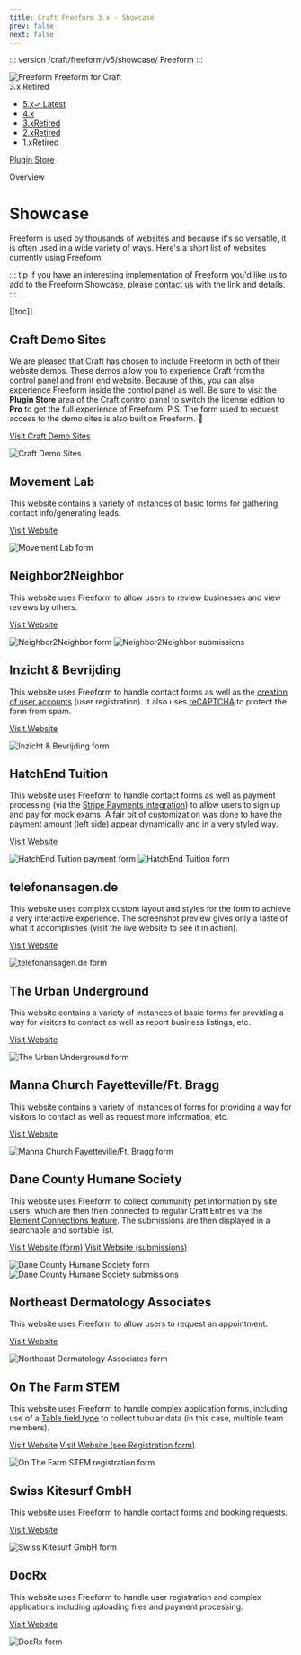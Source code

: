 ```yaml
---
title: Craft Freeform 3.x - Showcase
prev: false
next: false
---
```


<meta property="og:image" content="https://docs.solspace.com/extras/social/craft/freeform/freeform.png" />

::: version /craft/freeform/v5/showcase/
Freeform
:::

<div id="pr-heading">
    <img src="https://docs.solspace.com/extras/icons/products/freeform-icon.png" alt="Freeform" class="pr-image">
    <span class="pr-name">Freeform</span>
    <span class="pr-category">for Craft</span>
    <div class="pr-v-wrapper">
        <div class="pr-v">
            <span class="pr-v-v">3.x</span>
            <span class="pr-v-type pr-retired">Retired</span>
            <span class="pr-v-arrow arrow down"></span>
        </div>
        <ul class="pr-v-list">
            <li><a href="/craft/freeform/v5/">5.x<span class="pr-v-type pr-latest">✓ Latest</span></a></li>
            <li><a href="/craft/freeform/v4/">4.x</a></li>
            <li><a href="/craft/freeform/v3/">3.x<span class="pr-v-type pr-retired">Retired</span></a></li>
            <li><a href="/craft/freeform/v2/">2.x<span class="pr-v-type pr-retired">Retired</span></a></li>
            <li><a href="/craft/freeform/v1/">1.x<span class="pr-v-type pr-retired">Retired</span></a></li>
        </ul>
    </div>
    <div class="pr-buy">
        <a href="https://plugins.craftcms.com/freeform" class="button button-blue"><span class="external-url">Plugin Store</span></a>
    </div>
</div>

<span class="page-section">Overview</span>

# Showcase
Freeform is used by thousands of websites and because it's so versatile, it is often used in a wide variety of ways. Here's a short list of websites currently using Freeform.

::: tip
If you have an interesting implementation of Freeform you'd like us to add to the Freeform Showcase, please [contact us](./support.md#create-a-support-ticket) with the link and details.
:::


[[toc]]



<div class="content-block">

## Craft Demo Sites
We are pleased that Craft has chosen to include Freeform in both of their website demos. These demos allow you to experience Craft from the control panel and front end website. Because of this, you can also experience Freeform inside the control panel as well. Be sure to visit the **Plugin Store** area of the Craft control panel to switch the license edition to **Pro** to get the full experience of Freeform! P.S. The form used to request access to the demo sites is also built on Freeform. 🙂

<a href="https://craftcms.com/demo" target="_blank" class="button"><span>Visit Craft Demo Sites</span></a>

<img src="./images/showcase/craft-demos.jpg" alt="Craft Demo Sites" />

</div>
<div class="content-block">

## Movement Lab
This website contains a variety of instances of basic forms for gathering contact info/generating leads.

<a href="https://movementlab.eu/" target="_blank" class="button"><span>Visit Website</span></a>

<img src="./images/showcase/movement-lab.png" alt="Movement Lab form" />

</div>
<div class="content-block">

## Neighbor2Neighbor
This website uses Freeform to allow users to review businesses and view reviews by others.

<a href="https://n2n.la/" target="_blank" class="button"><span>Visit Website</span></a>

<img src="./images/showcase/neighbor2neighbor.png" alt="Neighbor2Neighbor form" />
<img src="./images/showcase/neighbor2neighbor-2.png" alt="Neighbor2Neighbor submissions" />

</div>
<div class="content-block">

## Inzicht & Bevrijding
This website uses Freeform to handle contact forms as well as the [creation of user accounts](./integrations/elements/#craft-users) (user registration). It also uses [reCAPTCHA](./overview/spam-protection.md#recaptcha) to protect the form from spam.

<a href="https://www.inzichtenbevrijding.nl" target="_blank" class="button"><span>Visit Website</span></a>

<img src="./images/showcase/inzicht-bevrijding.png" alt="Inzicht & Bevrijding form" />

</div>
<div class="content-block">

## HatchEnd Tuition
This website uses Freeform to handle contact forms as well as payment processing (via the [Stripe Payments integration](./integrations/payments/)) to allow users to sign up and pay for mock exams. A fair bit of customization was done to have the payment amount (left side) appear dynamically and in a very styled way.

<a href="https://hatchendtuition.co.uk" target="_blank" class="button"><span>Visit Website</span></a>

<img src="./images/showcase/hatchend-tuition-exam.png" alt="HatchEnd Tuition payment form" />
<img src="./images/showcase/hatchend-tuition.png" alt="HatchEnd Tuition form" />

</div>
<div class="content-block">

## telefonansagen.de
This website uses complex custom layout and styles for the form to achieve a very interactive experience. The screenshot preview gives only a taste of what it accomplishes (visit the live website to see it in action).

<a href="https://www.telefonansagen.de/kontakt/unverbindliche-anfrage" target="_blank" class="button"><span>Visit Website</span></a>

<img src="./images/showcase/telefonansagen-de.png" alt="telefonansagen.de form" />

</div>
<div class="content-block">

## The Urban Underground
This website contains a variety of instances of basic forms for providing a way for visitors to contact as well as report business listings, etc.

<a href="https://theurbanunderground.com/" target="_blank" class="button"><span>Visit Website</span></a>

<img src="./images/showcase/the-urban-underground.png" alt="The Urban Underground form" />

</div>
<div class="content-block">

## Manna Church Fayetteville/Ft. Bragg
This website contains a variety of instances of forms for providing a way for visitors to contact as well as request more information, etc.

<a href="https://fayftbragg.manna.church/" target="_blank" class="button"><span>Visit Website</span></a>

<img src="./images/showcase/fayftbragg-manna-church.png" alt="Manna Church Fayetteville/Ft. Bragg form" />

</div>
<div class="content-block">

## Dane County Humane Society
This website uses Freeform to collect community pet information by site users, which are then then connected to regular Craft Entries via the [Element Connections feature](./integrations/elements/). The submissions are then displayed in a searchable and sortable list.

<a href="https://www.giveshelter.org/our-services/rehome-a-pet" target="_blank" class="button"><span>Visit Website (form)</span></a> <a href="https://www.giveshelter.org/our-services/adopt?source=community" target="_blank" class="button"><span>Visit Website (submissions)</span></a>

<img src="./images/showcase/dchs-1.png" alt="Dane County Humane Society form" />
<img src="./images/showcase/dchs-2.png" alt="Dane County Humane Society submissions" />

</div>
<div class="content-block">

## Northeast Dermatology Associates
This website uses Freeform to allow users to request an appointment.

<a href="https://www.nedermatology.com/#appointment" target="_blank" class="button"><span>Visit Website</span></a>

<img src="./images/showcase/neda.png" alt="Northeast Dermatology Associates form" />

</div>
<div class="content-block">

## On The Farm STEM
This website uses Freeform to handle complex application forms, including use of a [Table field type](./overview/fields.md#table) to collect tubular data (in this case, multiple team members).

<a href="https://www.onthefarmstem.com/" target="_blank" class="button"><span>Visit Website</span></a> <a href="https://www.onthefarmstem.com/register" target="_blank" class="button"><span>Visit Website (see Registration form)</span></a>

<img src="./images/showcase/onthefarmstem.png" alt="On The Farm STEM registration form" />

</div>
<div class="content-block">

## Swiss Kitesurf GmbH
This website uses Freeform to handle contact forms and booking requests.

<a href="https://www.kitesailing.ch/" target="_blank" class="button"><span>Visit Website</span></a>

<img src="./images/showcase/kitesailing.png" alt="Swiss Kitesurf GmbH form" />

</div>
<div class="content-block">

## DocRx
This website uses Freeform to handle user registration and complex applications including uploading files and payment processing.

<a href="https://docrx.com" target="_blank" class="button"><span>Visit Website</span></a>

<img src="./images/showcase/docrx.png" alt="DocRx form" />

</div>